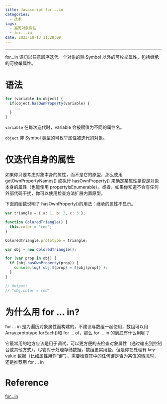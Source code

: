 ```yaml
---
title: Javascript for...in
categories:
  - 技术
tags:
  - 遍历对象属性
  - for...in
date: 2023-10-13 11:28:09
---
```


---

for...in 语句以任意顺序迭代一个对象的除 Symbol 以外的可枚举属性，包括继承的可枚举属性。

# 语法

```javascript
for (variable in object) {
  if(object.hasOwnProperty(variable) {
    ...
  }
}
```

`variable`
在每次迭代时，variable 会被赋值为不同的属性名。

`object`
非 Symbol 类型的可枚举属性被迭代的对象。

<!-- more -->

# 仅迭代自身的属性

如果你只要考虑对象本身的属性，而不是它的原型，那么使用 getOwnPropertyNames() 或执行 hasOwnProperty() 来确定某属性是否是对象本身的属性（也能使用 propertyIsEnumerable）。或者，如果你知道不会有任何外部代码干扰，你可以使用检查方法扩展内置原型。

下面的函数说明了 hasOwnProperty()的用法：继承的属性不显示。

```javascript
var triangle = { a: 1, b: 2, c: 3 };

function ColoredTriangle() {
  this.color = "red";
}

ColoredTriangle.prototype = triangle;

var obj = new ColoredTriangle();

for (var prop in obj) {
  if (obj.hasOwnProperty(prop)) {
    console.log(`obj.${prop} = ${obj[prop]}`);
  }
}

// Output:
// "obj.color = red"
```

# 为什么用 for ... in?

for ... in 是为遍历对象属性而构建的，不建议与数组一起使用，数组可以用 Array.prototype.forEach()和 for ... of，那么 for ... in 的到底有什么用呢？

它最常用的地方应该是用于调试，可以更方便的去检查对象属性（通过输出到控制台或其他方式）。尽管对于处理存储数据，数组更实用些，但是你在处理有 key-value 数据（比如属性用作“键”），需要检查其中的任何键是否为某值的情况时，还是推荐用 for ... in

# Reference

[for...in](https://developer.mozilla.org/zh-CN/docs/Web/JavaScript/Reference/Statements/for...in)
